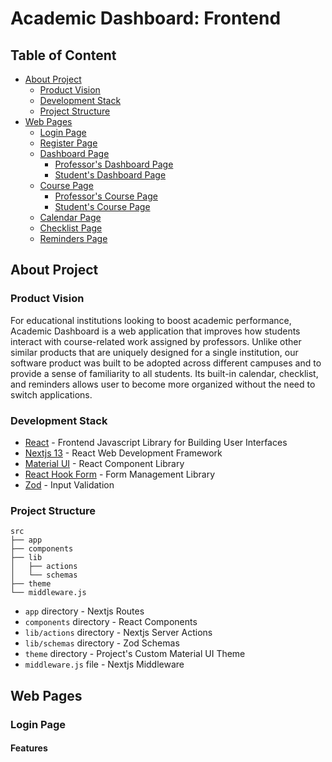 # Academic Dashboard: Frontend

## Table of Content
- [About Project](#about-project)
  - [Product Vision](#product-vision)
  - [Development Stack](#development-stack)
  - [Project Structure](#project-structure)
- [Web Pages](#web-pages)
  - [Login Page](#login-page)
  - [Register Page](#register-page)
  - [Dashboard Page](#dashboard-page)
    - [Professor's Dashboard Page](#professors-dashboard-page)
    - [Student's Dashboard Page](#students-dashboard-page)
  - [Course Page](#course-page)
    - [Professor's Course Page](#professors-course-page)
    - [Student's Course Page](#students-course-page)
  - [Calendar Page](#calendar-page)
  - [Checklist Page](#checklist-page)
  - [Reminders Page](#reminders-page) 

## About Project
### Product Vision
For educational institutions looking to boost academic performance, Academic Dashboard is a web application that improves how students interact with course-related work assigned by professors. Unlike other similar products that are uniquely designed for a single institution, our software product was built to be adopted across different campuses and to provide a sense of familiarity to all students. Its built-in calendar, checklist, and reminders allows user to become more organized without the need to switch applications. 

### Development Stack
- [React](https://react.dev/) - Frontend Javascript Library for Building User Interfaces
- [Nextjs 13](https://nextjs.org/) - React Web Development Framework
- [Material UI](https://mui.com/material-ui/) - React Component Library
- [React Hook Form](https://react-hook-form.com/) - Form Management Library
- [Zod](https://zod.dev/) - Input Validation

### Project Structure

```
src
├── app
├── components
├── lib
│   ├── actions
│   └── schemas
├── theme
└── middleware.js
```

- `app` directory - Nextjs Routes
- `components` directory - React Components
- `lib/actions` directory - Nextjs Server Actions
- `lib/schemas` directory - Zod Schemas
- `theme` directory - Project's Custom Material UI Theme
- `middleware.js` file - Nextjs Middleware

## Web Pages

### Login Page
#### Features


  
